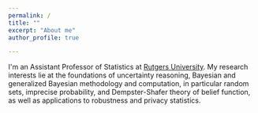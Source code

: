 ```yaml
---
permalink: /
title: ""
excerpt: "About me"
author_profile: true

---
```



I'm an Assistant Professor of Statistics at [Rutgers University](https://statistics.rutgers.edu/). My research interests lie at the foundations of uncertainty reasoning, Bayesian and generalized Bayesian methodology and computation, in particular random sets, imprecise probability, and Dempster-Shafer theory of belief function, as well as applications to robustness and privacy statistics.

